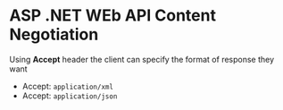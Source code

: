 # ASP .NET WEb API Content Negotiation

Using **Accept** header the client can specify the format of response they want

- Accept: `application/xml`
- Accept: `application/json`
